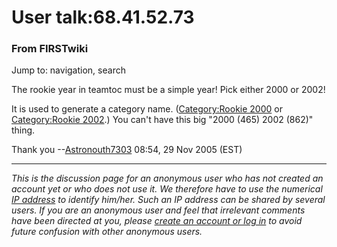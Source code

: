 # User talk:68.41.52.73

### From FIRSTwiki

Jump to: navigation, search

The rookie year in teamtoc must be a simple year! Pick either 2000 or 2002!

It is used to generate a category name. ([Category:Rookie
2000](Category:Rookie_2000 "Category:Rookie 2000" ) or
[Category:Rookie 2002](Category:Rookie_2002 "Category:Rookie 2002"
).) You can't have this big "2000 (465) 2002 (862)" thing.

Thank you --[Astronouth7303](User:Astronouth7303
"User:Astronouth7303" ) 08:54, 29 Nov 2005 (EST)

* * *

_This is the discussion page for an anonymous user who has not created an
account yet or who does not use it. We therefore have to use the numerical [IP
address](http://www.wikipedia.org/wiki/IP_address "wikipedia:IP_address" ) to
identify him/her. Such an IP address can be shared by several users. If you
are an anonymous user and feel that irrelevant comments have been directed at
you, please [create an account or log in](Special:Userlogin
"Special:Userlogin" ) to avoid future confusion with other anonymous users._

